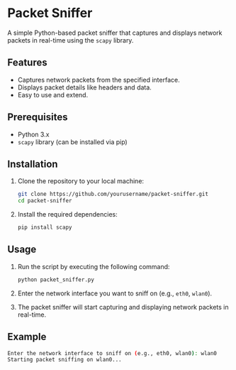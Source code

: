 # Packet Sniffer

A simple Python-based packet sniffer that captures and displays network packets in real-time using the `scapy` library.

## Features
- Captures network packets from the specified interface.
- Displays packet details like headers and data.
- Easy to use and extend.

## Prerequisites
- Python 3.x
- `scapy` library (can be installed via pip)

## Installation

1. Clone the repository to your local machine:
    ```bash
    git clone https://github.com/yourusername/packet-sniffer.git
    cd packet-sniffer
    ```

2. Install the required dependencies:
    ```bash
    pip install scapy
    ```

## Usage

1. Run the script by executing the following command:
    ```bash
    python packet_sniffer.py
    ```

2. Enter the network interface you want to sniff on (e.g., `eth0`, `wlan0`).

3. The packet sniffer will start capturing and displaying network packets in real-time.

## Example

```bash
Enter the network interface to sniff on (e.g., eth0, wlan0): wlan0
Starting packet sniffing on wlan0...
